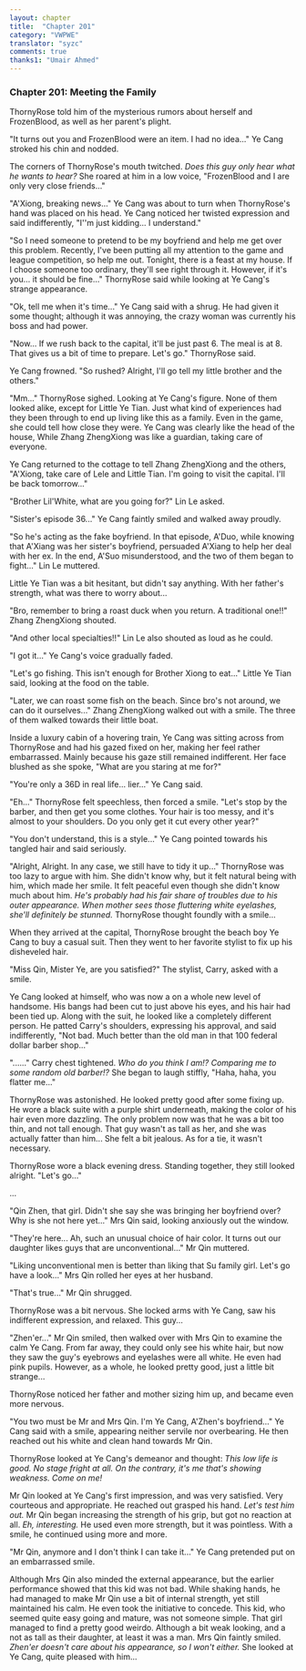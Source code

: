```yaml
---
layout: chapter
title:  "Chapter 201"
category: "VWPWE"
translator: "syzc"
comments: true
thanks1: "Umair Ahmed"
---
```


### Chapter 201: Meeting the Family

ThornyRose told him of the mysterious rumors about herself and FrozenBlood, as well as her parent's plight. 

"It turns out you and FrozenBlood were an item. I had no idea..." Ye Cang stroked his chin and nodded.

The corners of ThornyRose's mouth twitched. *Does this guy only hear what he wants to hear?* She roared at him in a low voice, "FrozenBlood and I are only very close friends..."

"A'Xiong, breaking news..." Ye Cang was about to turn when ThornyRose's hand was placed on his head. Ye Cang noticed her twisted expression and said indifferently, "I''m just kidding... I understand."

"So I need someone to pretend to be my boyfriend and help me get over this problem. Recently, I've been putting all my attention to the game and league competition, so help me out. Tonight, there is a feast at my house. If I choose someone too ordinary, they'll see right through it. However, if it's you... it should be fine..." ThornyRose said while looking at Ye Cang's strange appearance.

"Ok, tell me when it's time..." Ye Cang said with a shrug. He had given it some thought; although it was annoying, the crazy woman was currently his boss and had power.

"Now... If we rush back to the capital, it'll be just past 6. The meal is at 8. That gives us a bit of time to prepare. Let's go." ThornyRose said.

Ye Cang frowned. "So rushed? Alright, I'll go tell my little brother and the others."

"Mm..." ThornyRose sighed. Looking at Ye Cang's figure. None of them looked alike, except for Little Ye Tian. Just what kind of experiences had they been through to end up living like this as a family. Even in the game, she could tell how close they were. Ye Cang was clearly like the head of the house, While Zhang ZhengXiong was like a guardian, taking care of everyone. 

Ye Cang returned to the cottage to tell Zhang ZhengXiong and the others, "A'Xiong, take care of Lele and Little Tian. I'm going to visit the capital. I'll be back tomorrow..."

"Brother Lil'White, what are you going for?" Lin Le asked.

"Sister's episode 36..." Ye Cang faintly smiled and walked away proudly.

"So he's acting as the fake boyfriend. In that episode, A'Duo, while knowing that A'Xiang was her sister's boyfriend, persuaded A'Xiang to help her deal with her ex. In the end, A'Suo misunderstood, and the two of them began to fight..." Lin Le muttered.

Little Ye Tian was a bit hesitant, but didn't say anything. With her father's strength, what was there to worry about...

"Bro, remember to bring a roast duck when you return. A traditional one!!" Zhang ZhengXiong shouted.

"And other local specialties!!" Lin Le also shouted as loud as he could.

"I got it..." Ye Cang's voice gradually faded.

"Let's go fishing. This isn't enough for Brother Xiong to eat..." Little Ye Tian said, looking at the food on the table.

"Later, we can roast some fish on the beach. Since bro's not around, we can do it ourselves..." Zhang ZhengXiong walked out with a smile. The three of them walked towards their little boat.

Inside a luxury cabin of a hovering train, Ye Cang was sitting across from ThornyRose and had his gazed fixed on her, making her feel rather embarrassed. Mainly because his gaze still remained indifferent. Her face blushed as she spoke, "What are you staring at me for?"

"You're only a 36D in real life... lier..." Ye Cang said.

"Eh..." ThornyRose felt speechless, then forced a smile. "Let's stop by the barber, and then get you some clothes. Your hair is too messy, and it's almost to your shoulders. Do you only get it cut every other year?"

"You don't understand, this is a style..." Ye Cang pointed towards his tangled hair and said seriously.

"Alright, Alright. In any case, we still have to tidy it up..." ThornyRose was too lazy to argue with him. She didn't know why, but it felt natural being with him, which made her smile. It felt peaceful even though she didn't know much about him. *He's probably had his fair share of troubles due to his outer appearance. When mother sees those fluttering white eyelashes, she'll definitely be stunned.* ThornyRose thought foundly with a smile...

When they arrived at the capital, ThornyRose brought the beach boy Ye Cang to buy a casual suit. Then they went to her favorite stylist to fix up his disheveled hair. 

"Miss Qin, Mister Ye, are you satisfied?" The stylist, Carry, asked with a smile.

Ye Cang looked at himself, who was now a on a whole new level of handsome. His bangs had been cut to just above his eyes, and his hair had been tied up. Along with the suit, he looked like a completely different person. He patted Carry's shoulders, expressing his approval, and said indifferently, "Not bad. Much better than the old man in that 100 federal dollar barber shop..."

"......" Carry chest tightened. *Who do you think I am!? Comparing me to some random old barber!?* She began to laugh stiffly, "Haha, haha, you flatter me..."

ThornyRose was astonished. He looked pretty good after some fixing up. He wore a black suite with a purple shirt underneath, making the color of his hair even more dazzling. The only problem now was that he was a bit too thin, and not tall enough. That guy wasn't as tall as her, and she was actually fatter than him... She felt a bit jealous. As for a tie, it wasn't necessary.

ThornyRose wore a black evening dress. Standing together, they still looked alright. "Let's go..."

...

"Qin Zhen, that girl. Didn't she say she was bringing her boyfriend over? Why is she not here yet..." Mrs Qin said, looking anxiously out the window.

"They're here... Ah, such an unusual choice of hair color. It turns out our daughter likes guys that are unconventional..." Mr Qin muttered.

"Liking unconventional men is better than liking that Su family girl. Let's go have a look..." Mrs Qin rolled her eyes at her husband.

"That's true..." Mr Qin shrugged.

ThornyRose was a bit nervous. She locked arms with Ye Cang, saw his indifferent expression, and relaxed. This guy...

"Zhen'er..." Mr Qin smiled, then walked over with Mrs Qin to examine the calm Ye Cang. From far away, they could only see his white hair, but now they saw the guy's eyebrows and eyelashes were all white. He even had pink pupils. However, as a whole, he looked pretty good, just a little bit strange...

ThornyRose noticed her father and mother sizing him up, and became even more nervous.

"You two must be Mr and Mrs Qin. I'm Ye Cang, A'Zhen's boyfriend..." Ye Cang said with a smile, appearing neither servile nor overbearing. He then reached out his white and clean hand towards Mr Qin. 

ThornyRose looked at Ye Cang's demeanor and thought: *This low life is good. No stage fright at all. On the contrary, it's me that's showing weakness. Come on me!* 

Mr Qin looked at Ye Cang's first impression, and was very satisfied. Very courteous and appropriate. He reached out grasped his hand. *Let's test him out.* Mr Qin began increasing the strength of his grip, but got no reaction at all. *Eh, interesting.* He used even more strength, but it was pointless. With a smile, he continued using more and more.

"Mr Qin, anymore and I don't think I can take it..." Ye Cang pretended put on an embarrassed smile.

Although Mrs Qin also minded the external appearance, but the earlier performance showed that this kid was not bad. While shaking hands, he had managed to make Mr Qin use a bit of internal strength, yet still maintained his calm. He even took the initiative to concede. This kid, who seemed quite easy going and mature, was not someone simple. That girl managed to find a pretty good weirdo. Although a bit weak looking, and a not as tall as their daughter, at least it was a man. Mrs Qin faintly smiled. *Zhen'er doesn't care about his appearance, so I won't either.* She looked at Ye Cang, quite pleased with him...
